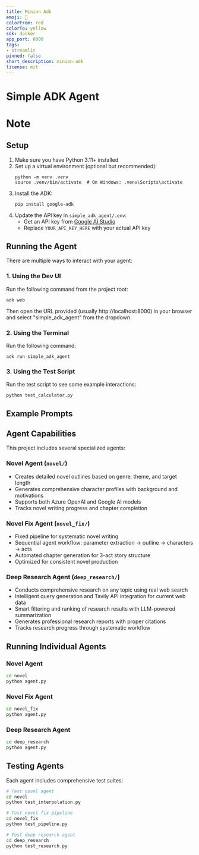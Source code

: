 ```yaml
---
title: Minion Adk
emoji: 🚀
colorFrom: red
colorTo: yellow
sdk: docker
app_port: 8000
tags:
- streamlit
pinned: false
short_description: minion-adk
license: mit
---
```


# Simple ADK Agent

# Note

## Setup

1. Make sure you have Python 3.11+ installed
2. Set up a virtual environment (optional but recommended):
   ```
   python -m venv .venv
   source .venv/bin/activate  # On Windows: .venv\Scripts\activate
   ```
3. Install the ADK:
   ```
   pip install google-adk
   ```
4. Update the API key in `simple_adk_agent/.env`:
   - Get an API key from [Google AI Studio](https://aistudio.google.com/apikey)
   - Replace `YOUR_API_KEY_HERE` with your actual API key

## Running the Agent

There are multiple ways to interact with your agent:

### 1. Using the Dev UI

Run the following command from the project root:
```
adk web
```

Then open the URL provided (usually http://localhost:8000) in your browser and select "simple_adk_agent" from the dropdown.

### 2. Using the Terminal

Run the following command:
```
adk run simple_adk_agent
```

### 3. Using the Test Script

Run the test script to see some example interactions:
```
python test_calculator.py
```

## Example Prompts

## Agent Capabilities

This project includes several specialized agents:

### Novel Agent (`novel/`)
- Creates detailed novel outlines based on genre, theme, and target length
- Generates comprehensive character profiles with background and motivations
- Supports both Azure OpenAI and Google AI models
- Tracks novel writing progress and chapter completion

### Novel Fix Agent (`novel_fix/`)
- Fixed pipeline for systematic novel writing
- Sequential agent workflow: parameter extraction → outline → characters → acts
- Automated chapter generation for 3-act story structure
- Optimized for consistent novel production

### Deep Research Agent (`deep_research/`)
- Conducts comprehensive research on any topic using real web search
- Intelligent query generation and Tavily API integration for current web data
- Smart filtering and ranking of research results with LLM-powered summarization
- Generates professional research reports with proper citations
- Tracks research progress through systematic workflow

## Running Individual Agents

### Novel Agent
```bash
cd novel
python agent.py
```

### Novel Fix Agent  
```bash
cd novel_fix
python agent.py
```

### Deep Research Agent
```bash
cd deep_research
python agent.py
```

## Testing Agents

Each agent includes comprehensive test suites:

```bash
# Test novel agent
cd novel
python test_interpolation.py

# Test novel fix pipeline
cd novel_fix
python test_pipeline.py

# Test deep research agent
cd deep_research
python test_research.py
```
